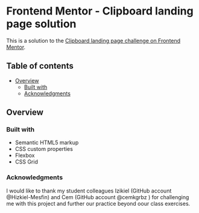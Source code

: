 # Frontend Mentor - Clipboard landing page solution

This is a solution to the [Clipboard landing page challenge on Frontend Mentor](https://www.frontendmentor.io/challenges/clipboard-landing-page-5cc9bccd6c4c91111378ecb9).

## Table of contents

- [Overview](#overview)
  - [Built with](#built-with)
  - [Acknowledgments](#acknowledgments)

## Overview

### Built with

- Semantic HTML5 markup
- CSS custom properties
- Flexbox
- CSS Grid

### Acknowledgments

I would like to thank my student colleagues Izikiel (GitHub account @Hizkiel-Mesfin) and Cem (GitHub account @cemkgrbz ) for challenging me with this project and further our practice beyond oour class exercises.
